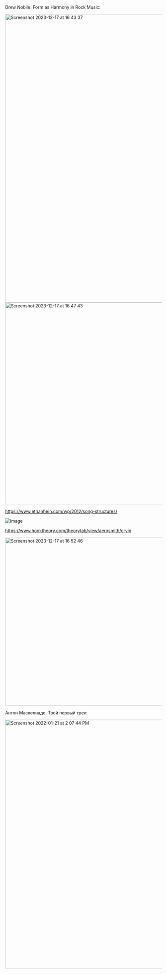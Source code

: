 Drew Nobile. Form as Harmony in Rock Music:

<img width="926" alt="Screenshot 2023-12-17 at 16 43 37" src="https://github.com/vpavlenko/study-music/assets/1491908/8b07a734-f46d-4f9f-bc9e-a24df602b6bf">

<img width="648" alt="Screenshot 2023-12-17 at 16 47 43" src="https://github.com/vpavlenko/study-music/assets/1491908/e917d072-aa00-4fe5-9e8a-10f4752d5f61">

https://www.ethanhein.com/wp/2012/song-structures/

![image](https://github.com/vpavlenko/study-music/assets/1491908/bd38b4dc-b237-4d21-a11e-cbfcab779759)

https://www.hooktheory.com/theorytab/view/aerosmith/cryin

<img width="540" alt="Screenshot 2023-12-17 at 16 52 46" src="https://github.com/vpavlenko/study-music/assets/1491908/f22ff4b0-b00e-4c54-b128-f1b5a06af273">

Антон Маскелиаде. Твой первый трек:

<img width="800" alt="Screenshot 2022-01-21 at 2 07 44 PM" src="https://user-images.githubusercontent.com/1491908/150516896-ce75b545-7864-4d3b-b235-453608ec10ca.png">


